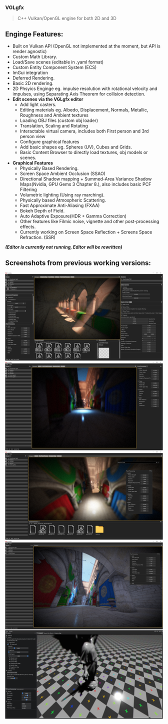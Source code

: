 ### __VGLgfx__
> C++ Vulkan/OpenGL engine for both 2D and 3D

## __Enginge Features:__
- Built on Vulkan API (OpenGL not implemented at the moment, but API is render agnostic)
- Custom Math Library.
- Load/Save scenes (editable in .yaml format)
- Custom Entity Component System (ECS)
- ImGui integration
- Deferred Rendering.
- Basic 2D rendering.
- 2D Phsyics Enginge eg. impulse resolution with rotational velocity and impulses, using Separating Axis Theorem for collision detection.
- __Edit scenes via the VGLgfx editor__
  - Add light casters.
  - Editing materials eg. Albedo, Displacement, Normals, Metallic, Roughness and Ambient textures
  - Loading OBJ files (custom obj loader)
  - Translation, Scaling and Rotating
  - Interactable virtual camera, includes both First person and 3rd person view
  - Configure graphical features
  - Add basic shapes eg. Spheres (UV), Cubes and Grids.
  - Basic Content Browser to directly load textures, obj models or scenes.
- __Graphical Features__
  - Physically Based Rendering.
  - Screen Space Ambient Occlusion (SSAO)
  - Directional Shadow mapping + Summed-Area Variance Shadow Maps(Nvidia, GPU Gems 3 Chapter 8.), also includes basic PCF Filtering
  - Volumetric lighting (Using ray marching).
  - Physically based Atmospheric Scattering.
  - Fast Approximate Anti-Aliasing (FXAA)
  - Bokeh Depth of Field.
  - Auto Adaptive Exposure(HDR + Gamma Correction)
  - Other features like Filmic noise, vignette and other post-processing effects.
  - Currently working on Screen Space Reflection + Screens Space Refraction. (SSR)
  
  
___(Editor is currently not running, Editor will be rewritten)___
  

## __Screenshots from previous working versions:__
![Alt text](https://github.com/PeterVondra/VGL/blob/main/resources/images/Screenshot%20(174).png?raw=true)
![Alt text](https://github.com/PeterVondra/VGL/blob/main/resources/images/Screenshot%20(179).png?raw=true)
![Alt text](https://github.com/PeterVondra/VGL/blob/main/resources/images/Screenshot%20(183).png?raw=true)
![Alt text](https://github.com/PeterVondra/VGL/blob/main/resources/images/Screenshot%20(185).png?raw=true)
![Alt text](https://github.com/PeterVondra/VGL/blob/main/resources/images/Screenshot%20(84).png?raw=true)




